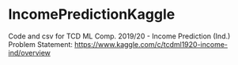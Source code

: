 # IncomePredictionKaggle

Code and csv for TCD ML Comp. 2019/20 - Income Prediction (Ind.)
Problem Statement: https://www.kaggle.com/c/tcdml1920-income-ind/overview
